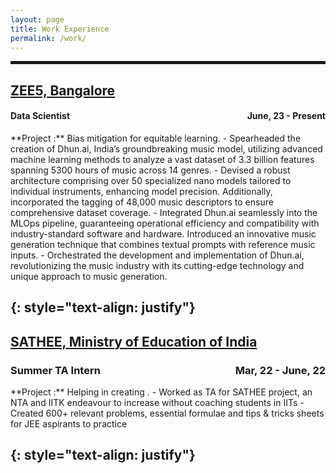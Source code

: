 ```yaml
---
layout: page
title: Work Experience
permalink: /work/
---
```


<hr style="border:2px solid">


## [ZEE5, Bangalore](https://www.zee5.com/)   
<h4 align="left"> Data Scientist <span style="float:right;">June, 23 - Present</span></h4> 
**Project :**  Bias mitigation for equitable learning. 
- Spearheaded the creation of Dhun.ai, India’s groundbreaking music model, utilizing advanced machine learning methods to analyze a vast dataset of 3.3 billion features spanning 5300 hours of music across 14 genres.
- Devised a robust architecture comprising over 50 specialized nano models tailored to individual instruments, enhancing model precision. Additionally, incorporated the tagging of 48,000 music descriptors to ensure comprehensive dataset coverage.
- Integrated Dhun.ai seamlessly into the MLOps pipeline, guaranteeing operational efficiency and compatibility with industry-standard software and hardware. Introduced an innovative music generation technique that combines textual prompts with reference music inputs.
- Orchestrated the development and implementation of Dhun.ai, revolutionizing the music industry with its cutting-edge technology and unique approach to music generation.

{: style="text-align: justify"}
---

## [SATHEE, Ministry of Education of India](https://sathee.prutor.ai/)   
<h3 align="left"> Summer TA Intern <span style="float:right;">Mar, 22 - June, 22</span></h3> 
**Project :** Helping in creating .
- Worked as TA for SATHEE project, an NTA and IITK endeavour to increase without coaching students in IITs
- Created 600+ relevant problems, essential formulae and tips & tricks sheets for JEE aspirants to practice

{: style="text-align: justify"}
---